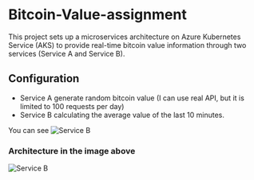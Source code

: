 # Bitcoin-Value-assignment

This project sets up a microservices architecture on Azure Kubernetes Service (AKS) to provide real-time bitcoin value information through two services (Service A and Service B).


## Configuration
- Service A generate random bitcoin value (I can use real API, but it is limited to 100 requests per day)
- Service B calculating the average value of the last 10 minutes.

You can see ![Service B](https://i.ibb.co/VBQwpG3/Service-B.png?raw=true "Title")

### Architecture in the image above
![Service B](https://i.ibb.co/XF7v6G1/architecture.jpg?raw=true "Title")
